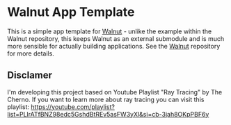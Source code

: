 # Walnut App Template

This is a simple app template for [Walnut](https://github.com/TheCherno/Walnut) - unlike the example within the Walnut repository, this keeps Walnut as an external submodule and is much more sensible for actually building applications. See the [Walnut](https://github.com/TheCherno/Walnut) repository for more details.

## Disclamer
I'm developing this project based on Youtube Playlist "Ray Tracing" by The Cherno. 
If you want to learn more about ray tracing you can visit this playlist: https://youtube.com/playlist?list=PLlrATfBNZ98edc5GshdBtREv5asFW3yXl&si=cb-3jah8OKpPBF6y
